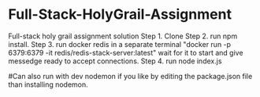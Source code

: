# Full-Stack-HolyGrail-Assignment
Full-stack holy grail assignment solution
Step 1. Clone
Step 2. run npm install.
Step 3. run docker redis in a separate terminal  "docker run -p 6379:6379 -it redis/redis-stack-server:latest" wait for it to start and give messedge ready to accept connections. 
Step 4. run node index.js

#Can also run with dev nodemon if you like by editing the package.json file than installing nodemon.
